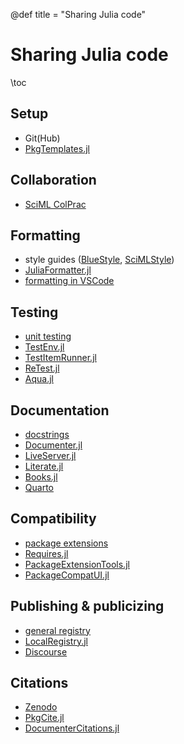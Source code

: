 @def title = "Sharing Julia code"

# Sharing Julia code

\toc

## Setup

* Git(Hub)
* [PkgTemplates.jl](https://github.com/JuliaCI/PkgTemplates.jl)

## Collaboration

* [SciML ColPrac](https://github.com/SciML/ColPrac)

## Formatting

* style guides ([BlueStyle](https://github.com/invenia/BlueStyle), [SciMLStyle](https://github.com/SciML/SciMLStyle))
* [JuliaFormatter.jl](https://github.com/domluna/JuliaFormatter.jl)
* [formatting in VSCode](https://www.julia-vscode.org/docs/stable/userguide/formatter/)

## Testing

* [unit testing](https://docs.julialang.org/en/v1/stdlib/Test/)
* [TestEnv.jl](https://github.com/JuliaTesting/TestEnv.jl)
* [TestItemRunner.jl](https://github.com/julia-vscode/TestItemRunner.jl)
* [ReTest.jl](https://github.com/JuliaTesting/ReTest.jl)
* [Aqua.jl](https://github.com/JuliaTesting/Aqua.jl)

## Documentation

* [docstrings](https://docs.julialang.org/en/v1/manual/documentation/)
* [Documenter.jl](https://github.com/JuliaDocs/Documenter.jl)
* [LiveServer.jl](https://github.com/tlienart/LiveServer.jl)
* [Literate.jl](https://github.com/fredrikekre/Literate.jl)
* [Books.jl](https://github.com/JuliaBooks/Books.jl)
* [Quarto](https://quarto.org/)

## Compatibility

* [package extensions](https://pkgdocs.julialang.org/v1/creating-packages/#Conditional-loading-of-code-in-packages-(Extensions))
* [Requires.jl](https://github.com/JuliaPackaging/Requires.jl)
* [PackageExtensionTools.jl](https://github.com/cjdoris/PackageExtensionTools.jl)
* [PackageCompatUI.jl](https://github.com/GunnarFarneback/PackageCompatUI.jl)

## Publishing & publicizing

* [general registry](https://github.com/JuliaRegistries/General)
* [LocalRegistry.jl](https://github.com/GunnarFarneback/LocalRegistry.jl)
* [Discourse](https://discourse.julialang.org/)

## Citations

* [Zenodo](https://zenodo.org/)
* [PkgCite.jl](https://github.com/SebastianM-C/PkgCite.jl)
* [DocumenterCitations.jl](https://github.com/ali-ramadhan/DocumenterCitations.jl)